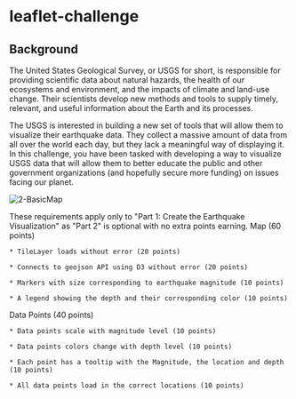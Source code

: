 # leaflet-challenge
## Background

The United States Geological Survey, or USGS for short, is responsible for providing scientific data about natural hazards, the health of our ecosystems and environment, and the impacts of climate and land-use change. Their scientists develop new methods and tools to supply timely, relevant, and useful information about the Earth and its processes.

The USGS is interested in building a new set of tools that will allow them to visualize their earthquake data. They collect a massive amount of data from all over the world each day, but they lack a meaningful way of displaying it. In this challenge, you have been tasked with developing a way to visualize USGS data that will allow them to better educate the public and other government organizations (and hopefully secure more funding) on issues facing our planet.

![2-BasicMap](https://github.com/user-attachments/assets/2eb17474-5dd6-4a78-b363-0cea5cd4b62b)

These requirements apply only to "Part 1: Create the Earthquake Visualization" as "Part 2" is optional with no extra points earning.
Map (60 points)

    * TileLayer loads without error (20 points)

    * Connects to geojson API using D3 without error (20 points)

    * Markers with size corresponding to earthquake magnitude (10 points)

    * A legend showing the depth and their corresponding color (10 points)

Data Points (40 points)

    * Data points scale with magnitude level (10 points)

    * Data points colors change with depth level (10 points)

    * Each point has a tooltip with the Magnitude, the location and depth (10 points)

    * All data points load in the correct locations (10 points)


